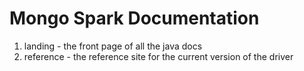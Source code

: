 # Mongo Spark Documentation

 1. landing - the front page of all the java docs
 2. reference - the reference site for the current version of the driver

